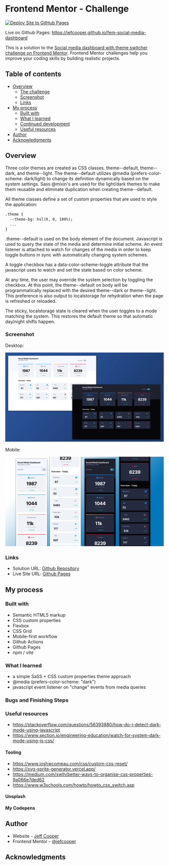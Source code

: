 # Frontend Mentor - Challenge

[![Deploy Site to GitHub Pages](https://github.com/jefcooper/fem-social-media-dashboard/actions/workflows/static.yml/badge.svg)](https://github.com/jefcooper/fem-social-media-dashboard/actions/workflows/static.yml)

Live on Github Pages: https://jefcooper.github.io/fem-social-media-dashboard

This is a solution to the [Social media dashboard with theme switcher challenge on Frontend Mentor](https://www.frontendmentor.io/challenges/social-media-dashboard-with-theme-switcher-6oY8ozp_H). Frontend Mentor challenges help you improve your coding skills by building realistic projects.

## Table of contents

- [Overview](#overview)
  - [The challenge](#the-challenge)
  - [Screenshot](#screenshot)
  - [Links](#links)
- [My process](#my-process)
  - [Built with](#built-with)
  - [What I learned](#what-i-learned)
  - [Continued development](#continued-development)
  - [Useful resources](#useful-resources)
- [Author](#author)
- [Acknowledgments](#acknowledgments)

## Overview

Three color themes are created as CSS classes. theme--default, theme--dark, and theme--light. The theme--default utilizes @media (prefers-color-scheme: dark/light) to change its definition dynamically based on the system settings. Sass @mixin's are used for the light/dark themes to make them reusable and eliminate duplication when creating theme--default.

All theme classes define a set of custom properties that are used to style the application:

```
.theme {
  --theme-bg: hsl(0, 0, 100%);
  ...
}
```

.theme--default is used on the body element of the document. Javascript is used to query the state of the media and determine initial scheme. An event listener is attached to watch for changes of the media in order to keep toggle buttons in sync with automatically changing system schemes.

A toggle checkbox has a data-color-scheme-toggle attribute that the javascript uses to watch and set the state based on color scheme.

At any time, the user may override the system selection by toggling the checkbox. At this point, the theme--default on body will be programmatically replaced with the desired theme--dark or theme--light.  This preference is also output to localstorage for rehydration when the page is refreshed or reloaded.

The sticky, localstorage state is cleared when the user toggles to a mode matching the system.  This restores the default theme so that automatic day/night shifts happen.

### Screenshot

Desktop:

![Desktop Screenshots](./screenshots/screenshot-desktop.webp)

Mobile:

![Mobile Screenshots](./screenshots/screenshot-mobile.webp)

### Links

- Solution URL: [Github Repository](https://github.com/jefcooper/fem-social-media-dashboard)
- Live Site URL: [Github Pages](https://jefcooper.github.io/fem-social-media-dashboard)

## My process

### Built with

- Semantic HTML5 markup
- CSS custom properties
- Flexbox
- CSS Grid
- Mobile-first workflow
- Github Actions
- Github Pages
- npm / vite

### What I learned

- a simple SaSS + CSS custom properties theme approach
- @media (prefers-color-scheme: "dark")
- javascript event listener on "change" events from media queries

### Bugs and Finishing Steps

### Useful resources

- https://stackoverflow.com/questions/56393880/how-do-i-detect-dark-mode-using-javascript
- https://www.section.io/engineering-education/watch-for-system-dark-mode-using-js-css/

#### Tooling

- https://www.joshwcomeau.com/css/custom-css-reset/
- https://svg-sprite-generator.vercel.app/
- https://medium.com/swlh/better-ways-to-organise-css-properties-9a066e7ded62
- https://www.w3schools.com/howto/howto_css_switch.asp

#### Unsplash

#### My Codepens

## Author

- Website - [Jeff Cooper](https://jefcooper.github.io)
- Frontend Mentor - [@jefcooper](https://www.frontendmentor.io/profile/jefcooper)

## Acknowledgments
